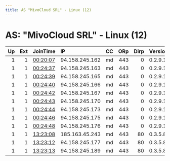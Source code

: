 ```yaml
---
title: AS "MivoCloud SRL" - Linux (12)
---
```


# AS: "MivoCloud SRL" - Linux (12)

|   Up |   Ext | JoinTime                                                                                            | IP             | CC   |   ORp |   Dirp | Version   | Contact              | Nickname      |   eFamMembers |
|-----:|------:|:----------------------------------------------------------------------------------------------------|:---------------|:-----|------:|-------:|:----------|:---------------------|:--------------|--------------:|
|    1 |     1 | [00:20:07](https://metrics.torproject.org/rs.html#details/EE0F58273F7EEC975E9200CEDA2D64D55847615C) | 94.158.245.162 | md   |   443 |      0 | 0.2.9.17  | foorelay@hotmail.com | foo           |            10 |
|    1 |     1 | [00:24:37](https://metrics.torproject.org/rs.html#details/6A5E9801D81B273DB5ABB8F8815F1CF9F796AE44) | 94.158.245.163 | md   |   443 |      0 | 0.2.9.17  | foorelay@hotmail.com | foo           |            10 |
|    1 |     1 | [00:24:39](https://metrics.torproject.org/rs.html#details/5842A8AC2811E7BB0E849279D0020A46BA754352) | 94.158.245.165 | md   |   443 |      0 | 0.2.9.17  | foorelay@hotmail.com | foo           |            10 |
|    1 |     1 | [00:24:40](https://metrics.torproject.org/rs.html#details/BE087A8A806F395B92A47DE5528694BD9C550AB0) | 94.158.245.166 | md   |   443 |      0 | 0.2.9.17  | foorelay@hotmail.com | foo           |            10 |
|    1 |     1 | [00:24:42](https://metrics.torproject.org/rs.html#details/3804D70CEE2229F602B3930C10F7B93B9C0EB0E7) | 94.158.245.167 | md   |   443 |      0 | 0.2.9.17  | foorelay@hotmail.com | foo           |            10 |
|    1 |     1 | [00:24:43](https://metrics.torproject.org/rs.html#details/DFEFC09F22BC7CED39DCBDF325C550D73296FD7B) | 94.158.245.170 | md   |   443 |      0 | 0.2.9.17  | foorelay@hotmail.com | foo           |            10 |
|    1 |     1 | [00:24:44](https://metrics.torproject.org/rs.html#details/AF6E21D929E1D3FD6CE8FD4242F8E45AC58540D8) | 94.158.245.173 | md   |   443 |      0 | 0.2.9.17  | foorelay@hotmail.com | foo           |            10 |
|    1 |     1 | [00:24:46](https://metrics.torproject.org/rs.html#details/BEFAE917185681AC09F3A409D335A07549334D95) | 94.158.245.175 | md   |   443 |      0 | 0.2.9.17  | foorelay@hotmail.com | foo           |            10 |
|    1 |     1 | [00:24:48](https://metrics.torproject.org/rs.html#details/CB56D6211D807FA6321D3FF4A028802DDF95D22F) | 94.158.245.176 | md   |   443 |      0 | 0.2.9.17  | foorelay@hotmail.com | foo           |            10 |
|    1 |     1 | [13:23:08](https://metrics.torproject.org/rs.html#details/72D527EADC67BEC0A0198D7BF3CAC9E8D7515E40) | 185.163.45.243 | md   |   443 |     80 | 0.3.5.8   | None                 | PROJECT42     |             1 |
|    1 |     1 | [13:23:12](https://metrics.torproject.org/rs.html#details/5885DD03FEAA3FB6172B3A948B5F7DF4B6FA77DF) | 94.158.245.177 | md   |   443 |     80 | 0.3.5.8   | None                 | uranium       |             1 |
|    1 |     1 | [13:23:13](https://metrics.torproject.org/rs.html#details/F83EB3DA082D69E66C2E9B9CF758F2D67FB810FB) | 94.158.245.189 | md   |   443 |     80 | 0.3.5.8   | None                 | uraniumbtapoi |             1 |
